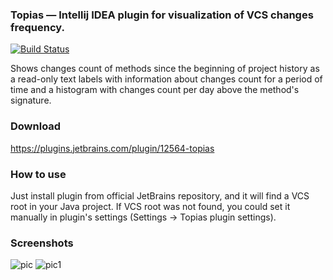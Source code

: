 ### Topias &mdash; Intellij IDEA plugin for visualization of VCS changes frequency.

[![Build Status](https://travis-ci.org/ml-in-programming/topias.svg?branch=master)](https://travis-ci.org/ml-in-programming/topias)

Shows changes count of methods since the beginning of project history as a read-only text labels with information about changes count for a period of time and a histogram with changes count per day above the method's signature.

### Download 
https://plugins.jetbrains.com/plugin/12564-topias

### How to use
Just install plugin from official JetBrains repository, and it will find a VCS root in your Java project. If VCS root was not found, you could set it manually in plugin's settings (Settings -> Topias plugin settings).

### Screenshots
![pic](https://i.imgur.com/2NklP9J.png)
![pic1](https://i.imgur.com/1Og2nWO.png)

